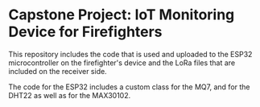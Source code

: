 # Capstone Project: IoT Monitoring Device for Firefighters

This repository includes the code that is used and uploaded to the ESP32 microcontroller on the firefighter's device and the LoRa files that are included on the receiver side.

The code for the ESP32 includes a custom class for the MQ7, and for the DHT22 as well as for the MAX30102.
